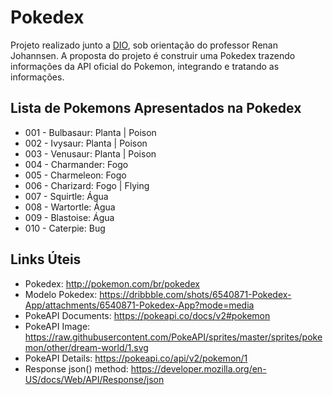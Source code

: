 # Pokedex
Projeto realizado junto a [DIO](https://www.dio.me/sign-up?ref=TQGOYNU5LQ), sob orientação do professor Renan Johannsen. A proposta do projeto é construir uma Pokedex trazendo informações da API oficial do Pokemon, integrando e tratando as informações.

## Lista de Pokemons Apresentados na Pokedex
- 001 - Bulbasaur: Planta | Poison
- 002 - Ivysaur: Planta | Poison
- 003 - Venusaur: Planta | Poison
- 004 - Charmander: Fogo
- 005 - Charmeleon: Fogo
- 006 - Charizard: Fogo | Flying
- 007 - Squirtle: Água
- 008 - Wartortle: Água
- 009 - Blastoise: Água
- 010 - Caterpie: Bug

## Links Úteis

- Pokedex: http://pokemon.com/br/pokedex
- Modelo Pokedex: https://dribbble.com/shots/6540871-Pokedex-App/attachments/6540871-Pokedex-App?mode=media
- PokeAPI Documents: https://pokeapi.co/docs/v2#pokemon
- PokeAPI Image: https://raw.githubusercontent.com/PokeAPI/sprites/master/sprites/pokemon/other/dream-world/1.svg
- PokeAPI Details: https://pokeapi.co/api/v2/pokemon/1
- Response json() method: https://developer.mozilla.org/en-US/docs/Web/API/Response/json


